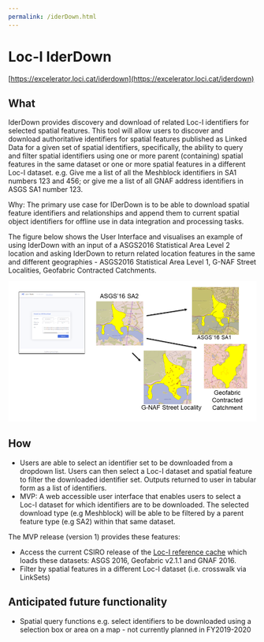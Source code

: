 ```yaml
---
permalink: /iderDown.html
---
```


# Loc-I IderDown 

[https://excelerator.loci.cat/iderdown](https://excelerator.loci.cat/iderdown)


## What

IderDown provides discovery and download of related Loc-I identifiers for selected spatial features. This tool will allow users to discover and download authoritative identifiers for spatial features published as Linked Data for a given set of spatial identifiers, specifically, the ability to query and filter spatial identifiers using one or more parent (containing) spatial features in the same dataset or one or more spatial features in a different Loc-I dataset. e.g. Give me a list of all the Meshblock identifiers in SA1 numbers 123 and 456; or give me a list of all GNAF address identifiers in ASGS SA1 number 123. 

Why: The primary use case for IDerDown is to be able to download spatial feature identifiers and relationships and append them to current spatial object identifiers for offline use in data integration and processing tasks.

The figure below shows the User Interface and visualises an example of using IderDown with an input of a ASGS2016 
Statistical Area Level 2 location and asking IderDown to return related location features in the same and different
geographies -  ASGS2016 Statistical Area Level 1, G-NAF Street Localities, Geofabric Contracted Catchments. 

![iderDown](images/iderdown.png "IderDown overview")


## How
* Users are able to select an identifier set to be downloaded from a dropdown list. Users can then select a Loc-I dataset and spatial feature to filter the downloaded identifier set. Outputs returned to user in tabular form as a list of identifiers. 
* MVP: A web accessible user interface that enables users to select a Loc-I dataset for which identifiers are to be downloaded. The selected download type (e.g Meshblock) will be able to be filtered by a parent feature type (e.g SA2) within that same dataset. 

The MVP release (version 1) provides these features:
* Access the current CSIRO release of the [Loc-I reference cache](ref-cache.md) which loads these datasets: ASGS 2016, Geofabric v2.1.1 and GNAF 2016.
* Filter by spatial features in a different Loc-I dataset (i.e. crosswalk via LinkSets) 


## Anticipated future functionality 

* Spatial query functions e.g. select identifiers to be downloaded using a selection box or area on a map  - not currently planned in FY2019-2020
